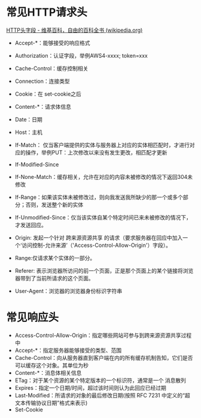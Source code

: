 # 常见HTTP请求头

[HTTP头字段 - 维基百科，自由的百科全书 (wikipedia.org)](https://zh.wikipedia.org/wiki/HTTP头字段#请求字段)

- Accept-*：能够接受的响应格式

- Authorization：认证字段，举例AWS4-xxxx; token=xxx

- Cache-Control：缓存控制相关

- Connection：连接类型

- Cookie：在 set-cookie之后

- Content-*：请求体信息

- Date：日期

- Host：主机

- If-Match： 仅当客户端提供的实体与服务器上对应的实体相匹配时，才进行对应的操作，举例PUT：上次修改以来没有发生更改，相匹配才更新

- If-Modified-Since

- If-None-Match：缓存相关，允许在对应的内容未被修改的情况下返回304未修改

- If-Range：如果该实体未被修改过，则向我发送我所缺少的那一个或多个部分；否则，发送整个新的实体

- If-Unmodified-Since：仅当该实体自某个特定时间已来未被修改的情况下，才发送回应。

- Origin: 发起一个针对 跨来源资源共享 的请求（要求服务器在回应中加入一个‘访问控制-允许来源’（'Access-Control-Allow-Origin'）字段）。

- Range:仅请求某个实体的一部分。

- Referer: 表示浏览器所访问的前一个页面，正是那个页面上的某个链接将浏览器带到了当前所请求的这个页面。

- User-Agent：浏览器的浏览器身份标识字符串

# 常见响应头

- Access-Control-Allow-Origin：指定哪些网站可参与到跨来源资源共享过程中
- Accept-*：指定服务器能够接受的类型、范围
- Cache-Control：向从服务器直到客户端在内的所有缓存机制告知，它们是否可以缓存这个对象。其单位为秒
- Content-*：消息体相关信息
- ETag：对于某个资源的某个特定版本的一个标识符，通常是一个 消息散列
- Expires：指定一个日期/时间，超过该时间则认为此回应已经过期
- Last-Modified：所请求的对象的最后修改日期(按照 RFC 7231 中定义的“超文本传输协议日期”格式来表示)
- Set-Cookie